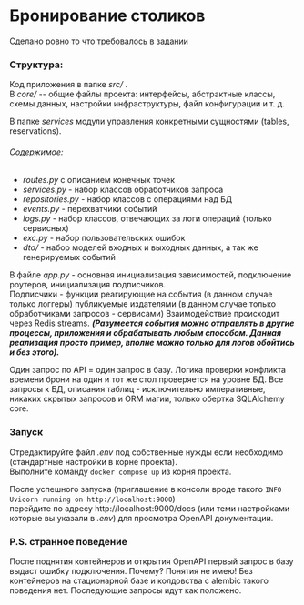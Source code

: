 # Бронирование столиков

Сделано ровно то что требовалось в
[задании](https://docs.google.com/document/d/1bgvA0GXB4Fbnr4E7v9uaTh18JMpVXFTxWRIZ4ht7bzM/edit?pli=1&tab=t.0#heading=h.7gulhfaxzbnk)

### Структура:

Код приложения в папке _src/_ .  
В _core/_ -- общие файлы проекта:
интерфейсы,
абстрактные классы,
схемы данных,
настройки инфраструктуры,
файл конфигурации
и т. д.

В папке _services_ модули управления конкретными сущностями (tables, reservations).

###### Содержимое:

* _routes.py_ с описанием конечных точек
* _services.py_ - набор классов обработчиков запроса
* _repositories.py_ - набор классов с операциями над БД
* _events.py_ - перехватчики событий
* _logs.py_ - набор классов, отвечающих за логи операций (только сервисных)
* _exc.py_ - набор пользовательских ошибок
* _dto/_ - набор моделей входных и выходных данных, а так же генерируемых событий

В файле _app.py_ - основная инициализация зависимостей,
подключение роутеров,
инициализация подписчиков.  
Подписчики - функции реагирующие на события (в данном случае только логгеры) публикуемые издателями (в данном случае
только обработчиками запросов - сервисами) Взаимодействие происходит через Redis streams.
***(Разумеется события можно отправлять в другие процессы, приложения и обрабатывать любым способом. 
Данная реализация просто пример, вполне можно только для логов обойтись и без этого).***

Один запрос по API = один запрос в базу. Логика проверки конфликта времени брони на один и тот же стол
проверяется на уровне БД. Все запросы к БД, описания таблиц - исключительно императивные,
никаких скрытых запросов и ORM магии, только обертка SQLAlchemy core.

### Запуск

Отредактируйте файл _.env_ под собственные нужды если необходимо (стандартные настройки в корне проекта).  
Выполните команду ```docker compose up``` из корня проекта.

После успешного запуска (приглашение в консоли вроде такого ```INFO   Uvicorn running on http://localhost:9000```)  
перейдите по адресу http://localhost:9000/docs (или теми настройками которые вы указали в _.env_)
для просмотра OpenAPI документации.

### P.S. странное поведение

После поднятия контейнеров и открытия OpenAPI
первый запрос в базу выдаст ошибку подключения. Почему?
Понятия не имею! Без контейнеров на стационарной базе и колдовства с alembic такого поведения нет. Последующие запросы
идут как положено.


